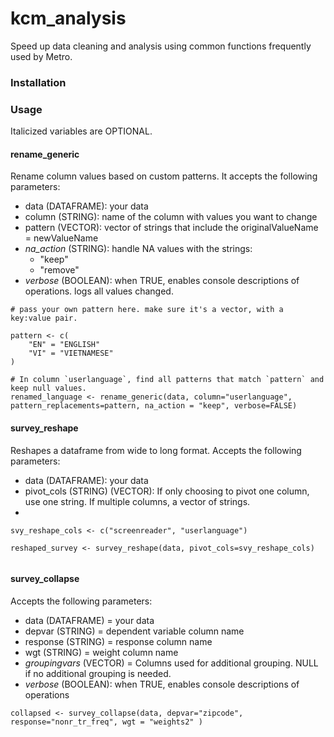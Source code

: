 # kcm_analysis

Speed up data cleaning and analysis using common functions frequently used by Metro. 

### Installation 

### Usage 
Italicized variables are OPTIONAL. 

#### rename_generic 
Rename column values based on custom patterns. It accepts the following parameters: 
  - data (DATAFRAME): your data 
  - column (STRING): name of the column with values you want to change 
  - pattern (VECTOR): vector of strings that include the originalValueName = newValueName
  - *na_action* (STRING): handle NA values with the strings: 
    - "keep" 
    - "remove" 
  - *verbose* (BOOLEAN): when TRUE, enables console descriptions of operations. logs all values changed. 

```
# pass your own pattern here. make sure it's a vector, with a key:value pair. 

pattern <- c(  
    "EN" = "ENGLISH"
    "VI" = "VIETNAMESE"
)

# In column `userlanguage`, find all patterns that match `pattern` and keep null values. 
renamed_language <- rename_generic(data, column="userlanguage", pattern_replacements=pattern, na_action = "keep", verbose=FALSE)

```

#### survey_reshape 
Reshapes a dataframe from wide to long format. Accepts the following parameters: 
- data (DATAFRAME): your data
- pivot_cols (STRING) (VECTOR): If only choosing to pivot one column, use one string. If multiple columns, a vector of strings. 
- 

```
svy_reshape_cols <- c("screenreader", "userlanguage")

reshaped_survey <- survey_reshape(data, pivot_cols=svy_reshape_cols)


``` 

#### survey_collapse
Accepts the following parameters: 
- data (DATAFRAME) = your data 
- depvar (STRING) = dependent variable column name 
- response (STRING) = response column name 
- wgt (STRING) = weight column name 
- *groupingvars* (VECTOR) = Columns used for additional grouping. NULL if no additional grouping is needed. 
- *verbose* (BOOLEAN): when TRUE, enables console descriptions of operations

```
collapsed <- survey_collapse(data, depvar="zipcode", response="nonr_tr_freq", wgt = "weights2" )

```

